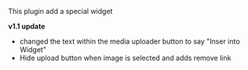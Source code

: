This plugin add a special widget

**v1.1 update**

- changed the text within the media uploader button to say "Inser into Widget"
- Hide upload button when image is selected and adds remove link

